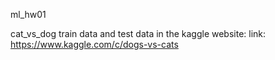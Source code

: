 ml_hw01

cat_vs_dog
train data and test data in the kaggle website:
link: https://www.kaggle.com/c/dogs-vs-cats
